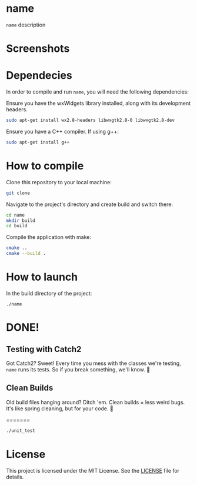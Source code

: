 # name

`name` description

# Screenshots


# Dependecies

In order to compile and run `name`, you will need the following dependencies:

Ensure you have the wxWidgets library installed, along with its development headers.


```sh
sudo apt-get install wx2.8-headers libwxgtk2.8-0 libwxgtk2.8-dev
```

Ensure you have a C++ compiler. If using g++:

```sh
sudo apt-get install g++
```
# How to compile

Clone this repository to your local machine:

```sh
git clone 
```

Navigate to the project's directory and create build and switch there:

```sh
cd name
mkdir build
cd build
```
Compile the application with make:

```sh
cmake ..
cmake --build .
```
# How to launch

In the build directory of the project:

```
./name
```
# DONE! 
## Testing with Catch2

Got Catch2? Sweet! Every time you mess with the classes we're testing, `name` runs its tests. So if you break something, we'll know. 🚀

## Clean Builds

Old build files hanging around? Ditch 'em. Clean builds = less weird bugs. It's like spring cleaning, but for your code. 🧹


=======
```sh
./unit_test
```

# License

This project is licensed under the MIT License. See the [LICENSE](LICENSE) file for details.

